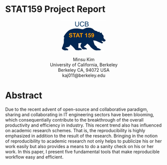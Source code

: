 
# **STAT159 Project Report**

<p align="center">
<img src="../../images/stat159-logo.png" height="100" /> 
</p>
<div align="center"> Minsu Kim </div>
<div align="center"> University of California, Berkeley </div>
<div align="center"> Berkeley CA, 94072 USA </div>
<div align="center"> kaj011@berkeley.edu </div>





# Abstract

Due to the recent advent of open-source and collaborative paradigm, sharing and collaborating in IT engineering sectors have been blooming, which consequentially contribute to the breakthrough of the overall productivity and efficiency in industry. This recent trend also has influenced on academic research schemes. That is, the reproducibility is highly emphasized in addition to the result of the research. Bringing in the notion of reproducibility to academic research not only helps to publicize his or her work easily but also provides a means to do a sanity check on his or her work. In this paper, I present five fundamental tools that make reproducible workflow easy and efficient.
